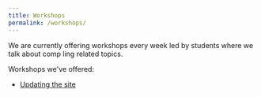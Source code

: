 ```yaml
---
title: Workshops 
permalink: /workshops/
---
```



We are currently offering workshops every week led by students where we talk about comp ling  related  topics.

Workshops we've offered:

- [Updating the site](/collections/_workshops/2023-10-26-simple-website)
